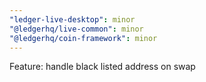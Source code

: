 ```yaml
---
"ledger-live-desktop": minor
"@ledgerhq/live-common": minor
"@ledgerhq/coin-framework": minor
---
```


Feature: handle black listed address on swap
